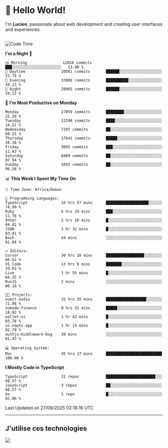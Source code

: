 # 👋 Hello World!

I'm **Lucien**, passionate about web development and creating user interfaces and experiences.

##

<!--START_SECTION:waka-->
![Code Time](http://img.shields.io/badge/Code%20Time-3%2C265%20hrs%2046%20mins-blue)

**I'm a Night 🦉** 

```text
🌞 Morning                12028 commits       ███░░░░░░░░░░░░░░░░░░░░░░   13.90 % 
🌆 Daytime                20561 commits       ██████░░░░░░░░░░░░░░░░░░░   23.75 % 
🌃 Evening                33008 commits       ██████████░░░░░░░░░░░░░░░   38.13 % 
🌙 Night                  20965 commits       ██████░░░░░░░░░░░░░░░░░░░   24.22 % 
```
📅 **I'm Most Productive on Monday** 

```text
Monday                   27059 commits       ████████░░░░░░░░░░░░░░░░░   31.26 % 
Tuesday                  12298 commits       ████░░░░░░░░░░░░░░░░░░░░░   14.21 % 
Wednesday                7107 commits        ██░░░░░░░░░░░░░░░░░░░░░░░   08.21 % 
Thursday                 17641 commits       █████░░░░░░░░░░░░░░░░░░░░   20.38 % 
Friday                   9895 commits        ███░░░░░░░░░░░░░░░░░░░░░░   11.43 % 
Saturday                 6869 commits        ██░░░░░░░░░░░░░░░░░░░░░░░   07.94 % 
Sunday                   5693 commits        ██░░░░░░░░░░░░░░░░░░░░░░░   06.58 % 
```


📊 **This Week I Spent My Time On** 

```text
🕑︎ Time Zone: Africa/Dakar

💬 Programming Languages: 
TypeScript               33 hrs 57 mins      ███████████████████░░░░░░   74.99 % 
Ruby                     5 hrs 19 mins       ███░░░░░░░░░░░░░░░░░░░░░░   11.76 % 
Other                    2 hrs 10 mins       █░░░░░░░░░░░░░░░░░░░░░░░░   04.82 % 
JSON                     1 hr 32 mins        █░░░░░░░░░░░░░░░░░░░░░░░░   03.41 % 
Bash                     44 mins             ░░░░░░░░░░░░░░░░░░░░░░░░░   01.64 % 

🔥 Editors: 
Cursor                   30 hrs 10 mins      █████████████████░░░░░░░░   66.62 % 
VS Code                  13 hrs 8 mins       ███████░░░░░░░░░░░░░░░░░░   29.03 % 
Live                     1 hr 55 mins        █░░░░░░░░░░░░░░░░░░░░░░░░   04.25 % 
RunJS                    2 mins              ░░░░░░░░░░░░░░░░░░░░░░░░░   00.10 % 

🐱‍💻 Projects: 
ouest-audio              32 hrs 35 mins      ██████████████████░░░░░░░   71.98 % 
nomade-finance           8 hrs 31 mins       █████░░░░░░░░░░░░░░░░░░░░   18.82 % 
wallet-ui                1 hr 42 mins        █░░░░░░░░░░░░░░░░░░░░░░░░   03.78 % 
ui.nowts.app             1 hr 15 mins        █░░░░░░░░░░░░░░░░░░░░░░░░   02.79 % 
authjs-middleware-bug    38 mins             ░░░░░░░░░░░░░░░░░░░░░░░░░   01.43 % 

💻 Operating System: 
Mac                      45 hrs 17 mins      █████████████████████████   100.00 % 
```

**I Mostly Code in TypeScript** 

```text
TypeScript               31 repos            ██████████████████████░░░   88.57 % 
JavaScript               3 repos             ██░░░░░░░░░░░░░░░░░░░░░░░   08.57 % 
Go                       1 repo              █░░░░░░░░░░░░░░░░░░░░░░░░   02.86 % 
```




 Last Updated on 27/06/2025 02:18:16 UTC
<!--END_SECTION:waka-->
---

## J'utilise ces technologies

<p align="left">
  <a href="https://skillicons.dev">
    <img src="https://skillicons.dev/icons?i=ts,js,go,ruby,css,scss,tailwind,react,vite,nextjs,docker,figma,ableton" />
  </a>
</p>


